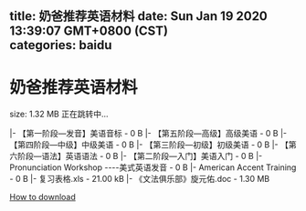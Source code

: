
title: 奶爸推荐英语材料
date: Sun Jan 19 2020 13:39:07 GMT+0800 (CST)    
categories: baidu
---

# 奶爸推荐英语材料
size: 1.32 MB
 正在跳转中...
 
|- 【第一阶段—发音】美语音标 - 0 B
|- 【第五阶段—高级】高级美语 - 0 B
|- 【第四阶段—中级】中级美语 - 0 B
|- 【第三阶段—初级】初级美语 - 0 B
|- 【第六阶段—语法】英语语法 - 0 B
|- 【第二阶段—入门】美语入门 - 0 B
|- Pronunciation Workshop ----美式英语发音 - 0 B
|- American Accent Training - 0 B
|- 复习表格.xls - 21.00 kB
|- 《文法俱乐部》旋元佑.doc - 1.30 MB

[How to download](https://bpcam.bemobtrk.com/go/2ceec3aa-1ca2-46d6-b9ff-aaa5c184517c?jno=2244)